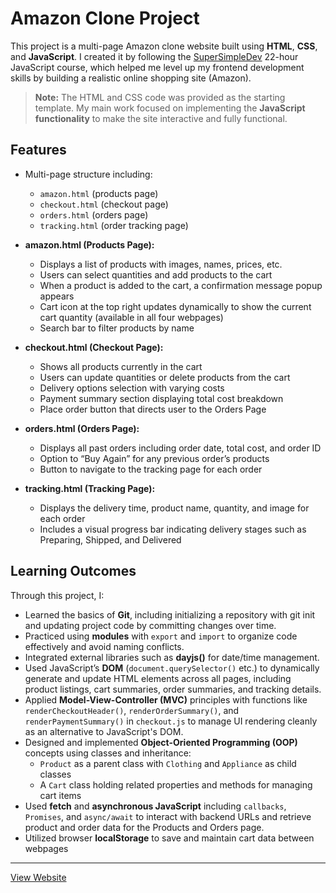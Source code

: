 # Amazon Clone Project

This project is a multi-page Amazon clone website built using **HTML**, **CSS**, and **JavaScript**. I created it by following the [SuperSimpleDev](https://www.youtube.com/watch?v=EerdGm-ehJQ) 22-hour JavaScript course, which helped me level up my frontend development skills by building a realistic online shopping site (Amazon).

> **Note:** The HTML and CSS code was provided as the starting template. My main work focused on implementing the **JavaScript functionality** to make the site interactive and fully functional.

## Features

- Multi-page structure including:  
  - `amazon.html` (products page)  
  - `checkout.html` (checkout page)  
  - `orders.html` (orders page)  
  - `tracking.html` (order tracking page)

- **amazon.html (Products Page):**  
  - Displays a list of products with images, names, prices, etc.
  - Users can select quantities and add products to the cart
  - When a product is added to the cart, a confirmation message popup appears 
  - Cart icon at the top right updates dynamically to show the current cart quantity (available in all four webpages)
  - Search bar to filter products by name

- **checkout.html (Checkout Page):**  
  - Shows all products currently in the cart  
  - Users can update quantities or delete products from the cart  
  - Delivery options selection with varying costs  
  - Payment summary section displaying total cost breakdown
  - Place order button that directs user to the Orders Page

- **orders.html (Orders Page):**  
  - Displays all past orders including order date, total cost, and order ID  
  - Option to “Buy Again” for any previous order’s products  
  - Button to navigate to the tracking page for each order

- **tracking.html (Tracking Page):**  
  - Displays the delivery time, product name, quantity, and image for each order  
  - Includes a visual progress bar indicating delivery stages such as Preparing, Shipped, and Delivered


## Learning Outcomes

Through this project, I:

- Learned the basics of **Git**, including initializing a repository with git init and updating project code by committing changes over time.
- Practiced using **modules** with `export` and `import` to organize code effectively and avoid naming conflicts.
- Integrated external libraries such as **dayjs()** for date/time management.
- Used JavaScript’s **DOM** (`document.querySelector()` etc.) to dynamically generate and update HTML elements across all pages, including product listings, cart summaries, order summaries, and tracking details.
- Applied **Model-View-Controller (MVC)** principles with functions like `renderCheckoutHeader()`, `renderOrderSummary()`, and `renderPaymentSummary()` in `checkout.js` to manage UI rendering cleanly as an alternative to JavaScript's DOM.
- Designed and implemented **Object-Oriented Programming (OOP)** concepts using classes and inheritance:  
  - `Product` as a parent class with `Clothing` and `Appliance` as child classes  
  - A `Cart` class holding related properties and methods for managing cart items
- Used **fetch** and **asynchronous JavaScript** including `callbacks`, `Promises`, and `async/await` to interact with backend URLs and retrieve product and order data for the Products and Orders page.
- Utilized browser **localStorage** to save and maintain cart data between webpages

---

[View Website](https://stevenren5.github.io/javascript-amazon-clone/amazon.html)
